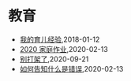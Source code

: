 # 教育
* [我的育儿经验](/shutu/2018/20180112-experience-on-children-education),2018-01-12
* [2020 家庭作业](/shutu/2020/2020-home-work),2020-02-13
* [别打架了](/shutu/2020/2020-09-21-do-not-fight),2020-09-21
* [如何告知什么是错误](/shutu/2020/2020-06-05-learn-drive-bike),2020-02-13
